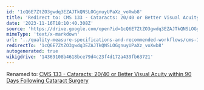 ```yaml
---
id: '1cQ6E7ZtZO3gwdq3EZAJTkQNSLOGgnuyUPaXz_voXwb8'
title: 'Redirect to: CMS 133 - Cataracts: 20/40 or Better Visual Acuity within 90 Days Following Cataract Surgery'
date: '2023-11-16T18:10:40.308Z'
source: 'https://drive.google.com/open?id=1cQ6E7ZtZO3gwdq3EZAJTkQNSLOGgnuyUPaXz_voXwb8'
mimeType: 'text/x-markdown'
url: '../quality-measure-specifications-and-recommended-workflows/cms-133-cataracts-20-40-or-better-visual-acuity-within-90-days-following-cataract-surgery.md'
redirectTo: '1cQ6E7ZtZO3gwdq3EZAJTkQNSLOGgnuyUPaXz_voXwb8'
autogenerated: true
wikigdrive: '14369108b4618bce79d4c23f4d172a439fb63721'
---
```

Renamed to: [CMS 133 - Cataracts: 20/40 or Better Visual Acuity within 90 Days Following Cataract Surgery](../quality-measure-specifications-and-recommended-workflows/cms-133-cataracts-20-40-or-better-visual-acuity-within-90-days-following-cataract-surgery.md)
